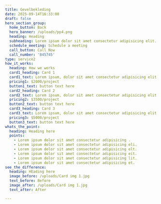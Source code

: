 ```yaml
---
title: Gevelbekleding
date: 2025-09-14T16:33:00
draft: false
hero_section_group:
  home_button: Back
  hero_banner: /uploads/pp4.png
  heading: Heading
  subheading: Lorem ipsum dolor sit amet consectetur adipisicing elit. Voluptatibus nihil ducimus placeat laboriosam aspernatur temporibus autem nesciunt sint molestiae
  schedule_meeting: Schedule a meeting
  call_button: Call Now
  call_number: '845745'
type: service2
how_it_works:
  heading: How we works
  card1_heading: Card 1
  card1_text: Lorem ipsum, dolor sit amet consectetur adipisicing elit. Voluptates, ipsum!1
  pricing1: $2000/project
  button1_text: button text here
  card2_heading: Card 2
  card2_text: Lorem ipsum, dolor sit amet consectetur adipisicing elit. Voluptates, ipsum!2
  pricing2: $3500/project
  button2_text: button text here
  card3_heading: Card 3
  card3_text: Lorem ipsum, dolor sit amet consectetur adipisicing elit. Voluptates, ipsum!3
  pricing3: $5000/project
  button3_text: button text here
whats_the_point:
  heading: Heading here
  points:
    - Lorem ipsum dolor sit amet consectetur adipisicing .
    - Lorem ipsum dolor sit amet consectetur adipisicing eli.
    - Lorem ipsum dolor sit amet consectetur adipisicing elt.
    - Lorem ipsum dolor sit amet consectetur adipisicing eit.
    - Lorem ipsum dolor sit amet consectetur adipisicing lit.
    - Lorem ipsum dolor sit amet consectetur adipisicing et.
see_the_difference:
  heading: HEading here
  image_before: /uploads/Card img 1.jpg
  text_before: Before
  image_after: /uploads/Card img 1.jpg
  text_after: After

---
```


